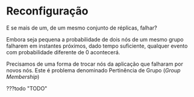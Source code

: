 # Reconfiguração

E se mais de um, de um mesmo conjunto de réplicas, falhar? 

Embora seja pequena a probabilidade de dois nós de um mesmo grupo falharem em instantes próximos, dado tempo suficiente, qualquer evento com probabilidade diferente de 0 acontecerá.

Precisamos de uma forma de trocar nós da aplicação que falharam por novos nós.
Este é problema denominado Pertinência de Grupo (*Group Membership*)

???todo "TODO"

<!--

Para não correr o risco, retire o processo falhos do grupo e coloque outro no lugar!

I.e., mude a visão que o sistema de quem é o grupo.


![](../images/vc.png)

Fonte: ![Paul Krzyzanowski](https://www.cs.rutgers.edu/~pxk/417/notes/virtual_synchrony.html)

$G$ é o grupo de processos participando do sistema, é a Visão do Sistema.


Inicialmente, $G$ consiste de apenas o processo $p$, como o processo que cria o cluster no Atomix. Na sequência, outros processo vão se unindo ao grupo através de View Changes. Uma vez que $p$ e $q$ estão no grupo, inicia-se a comunicação entre eles. Quando $r, s$ e $t$ aparecem, também entram no grupo por meio de uma nova visão.

Finalmente, quando ambos $p$ e $q$ falham, os outros processo os excluem da visão, e continuam funcionando normalmente.


###### Impossibilidade de Detecção de Falhas
Em um sistema distribuído assíncrono, é impossível distinguir com toda certeza um processo falho (parou de funcionar) de um que está lento.

Como decidir se mudar ou não de visão?


Ou aceita a imprecisão e muda quando suspeitar de uma falha, ou corre o risco de ficar esperando \emph{ad eternum} e não mudar, mesmo quando uma falha aconteceu.

Quando suspeitar de falha, reporte suspeita a outros processos, que também passarão a suspeitar.

Tome decisão baseado na suspeita, isto é, troque de visão quando houver suspeita.

Pague o preço de uma suspeita errada, isto é, quando um processo for removido da visão indevidamente, adicione-o novamente.



###### Sincronismos Virtual
Gerenciamento de Grupo/Group Membership e Comunicação em Grupo

* Processos se unem ao grupo
* Processos saem do grupo
* Processos enviam mensagens para o grupo
* Diferentes ordenações		
		* Atomic Multicast
		

Visão de Grupo

* Visão: conjunto de processos no sistema.
* Multicast feito para processos na visão.
* Visão é consistente entre os processos.
* Entrada e saída de processos muda a visão.

Eventos

* Mensagem
* Mudança de Visão
* Checkpoint



Sincronismo Virtual

Deve satisfazer

* Se uma mensagem é enviada em uma visão, ela só pode ser entregue naquela visão.
* Se uma mensagem é entregue a um processo correto em uma visão, então é entregue a todos os processos corretos naquela visão.
* Se um processo não recebe a mensagem, ele não estará na próxima visão.
* Ao entrar em uma visão, o processo recebe o estado dos outros processos e seu estado se torna equivalente ao de um processo que recebeu todas as mensagens já entregues.


A troca de Visão é uma barreira.


###### ISIS Toolkit
	
Sistema de Sincronismo Virtual tolerante a falhas desenvolvido por Ken Birman, Cornell University (\url{http://www.cs.cornell.edu/Info/Projects/Isis/})\\

	ISIS: An Environment for Constructing Fault-Tolerant Distributed Systems. Kenneth Birman, D. Skeen, A. El Abbadi, W. C. Dietrich and T. Raeuchle. May 1983.
	

	* 100.000's/s
	* Em uso até 2009
	* NY Stock Exchange
	* Swiss Exchange
	* US Navy
	* Precursos de sistemas como Zookeeker
	* Totem, ISIS, Horus, Transis (Partições), \alert{Spread}, \alert{Ensamble}, \alert{JGroups}, Appia, QuickSilver, vSynch (née ISIS 2)



Difusão Totalmente Ordenada

	* Corretude: Se um processo $p$ envia uma mensagem $m$ para processos no grupo $G$, então se $p$ não falha, todos os processos corretos em $G$ recebem a mensagem.
	
	* Acordo: Se um processo correto em $G$ recebe uma mensagem $m$, então todo processo correto em $G$ recebe $m$
	
	* Ordenação: Se um processo recebe mensagem $m$ e depois $n$, então qualquer processo que receba a mensagem $n$ deve primeiro receber $m$
	
	* Validade: Somente mensagens difundidas são entregues.


E se mandarmos mensagens do tipo ``A partir da entrega desta mensagem, o grupo de processos é $G$.''


Sincronismo Virtual
Deve satisfazer

	* Se uma mensagem é enviada em uma visão, ela só pode ser entregue naquela visão.\\
	Mensagens de troca de visão podem incrementar um contador\\
	Mensagens normais carregam o valor atual do contador\\
	Mensagem descartada se valor na mensagem é maior contador no destinatário
	
	* Se uma mensagem é entregue a um processo correto em uma visão, então é entregue a todos os processos corretos naquela visão.\\
	Pela difusão, se a mensagem de troca for entregue para um processo, será entregue para todos os corretos, na mesma ordem
	Se mensagem comum for entregue antes para algum, será entregue ante para todos.
	
	* Se um processo não recebe a mensagem, ele não estará na próxima visão.\\
	Se um processo não recebe uma mensagem comum que foi entregue pelos outros, então ele não troca de visão.

	* Ao entrar em uma visão, o processo recebe o estado dos outros processos e seu estado se torna equivalente ao de um processo que recebeu todas as mensagens já entregues.\\
	Caso contrário, não haveria porquê trocar os processos



State Transfer
\includegraphics[width=.7\textwidth]{images/state_transfer}


\href{http://www.gsd.inesc-id.pt/~ler/docencia/tfd0405/bib/BSRNA.pdf}{Building Secure and Reliable Network Applications}



Difusão Atômica $\equiv$ Sincronismo Virtual?}
Seria uma boa aproximação, mas que poderia ser relaxada. 

Em certas aplicações, FIFO ou Causal seriam suficientes dentro da visão, desde que a mensagem de mudança da visão seja totalmente ordenada com as comuns.



Particionamento}
E se dois subconjuntos mutuamente exclusivos se formarem e criarem visões independentes?

 \emph{Primary Partition Model} -- Somente a partição primária pode mudar de visão.

 Lembram-se que no Raft somente uma partição com uma maioria de processo pode decidir? É exatamente a mesma situação, pois os processos estão chegando a um Consenso sobre quem é a nova visão.



Extended Virtual Synchrony}
\emph{Primary Partition Model} -- Não é adequado a uma rede geograficamente distribuída (Internet scale).

 Lembram-se que no Raft somente uma partição com uma maioria de processo pode decidir? É exatamente a mesma situação, pois os processos estão chegando a um Consenso sobre quem é a nova visão.


É possível que no trabalho dois, alguns de vocês tenham tentado gerar locks do sistema para manipular objetos distribuídos no sistema. Esse locks são perigosos por quê processos pode travar/quebrar/falhar e nunca liberarem os locks. O uso de um algoritmo VS poderia ser usado para resolver o problema.\right 




http://courses.cs.vt.edu/cs5204/fall05-gback/lectures/Lecture8.pdf



-->
